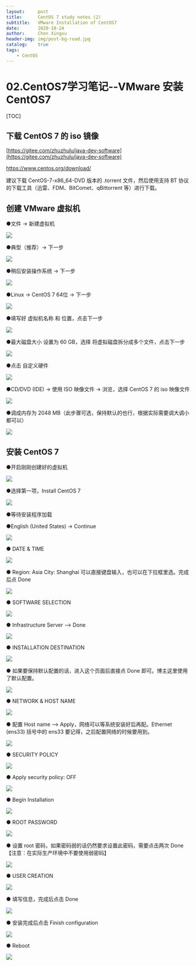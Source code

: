 ```yaml
---
layout:     post
title:      CentOS 7 study notes (2)
subtitle:   VMware Installation of CentOS7
date:       2020-10-24
author:     Chen Xingxu
header-img: img/post-bg-road.jpg
catalog:    true
tags:
    - CentOS
---
```


# 02.CentOS7学习笔记--VMware 安装 CentOS7

[TOC]



## 下载 CentOS 7 的 iso 镜像

[https://gitee.com/zhuzhulu/java-dev-software](https://gitee.com/zhuzhulu/java-dev-software)

https://www.centos.org/download/

建议下载 CentOS-7-x86_64-DVD 版本的 .torrent 文件，然后使用支持 BT 协议的下载工具（迅雷、FDM、BitComet、qBittorrent 等）进行下载。

## 创建 VMware 虚拟机

●文件 -> 新建虚拟机

![](/img-post/2020-10-24-centos7-common/02-01.jpg)

●典型（推荐）-> 下一步

![](/img-post/2020-10-24-centos7-common/02-02.jpg)

●稍后安装操作系统 -> 下一步

![](/img-post/2020-10-24-centos7-common/02-03.jpg)

●Linux -> CentOS 7 64位 -> 下一步

![](/img-post/2020-10-24-centos7-common/02-04.png)

●填写好 虚拟机名称 和 位置，点击下一步

![](/img-post/2020-10-24-centos7-common/02-05.png)

●最大磁盘大小 设置为 60 GB，选择 将虚拟磁盘拆分成多个文件，点击下一步

![](/img-post/2020-10-24-centos7-common/02-06.png)

●点击 自定义硬件

![](/img-post/2020-10-24-centos7-common/02-07.png)

●CD/DVD (IDE) -> 使用 ISO 映像文件 -> 浏览，选择 CentOS 7 的 iso 映像文件

![](/img-post/2020-10-24-centos7-common/02-08.png)

●调成内存为 2048 MB（此步骤可选，保持默认的也行，根据实际需要调大调小都可以）

![](/img-post/2020-10-24-centos7-common/02-09.png)

## 安装 CentOS 7

●开启刚刚创建好的虚拟机

![](/img-post/2020-10-24-centos7-common/02-10.png)

●选择第一项，Install CentOS 7

![](/img-post/2020-10-24-centos7-common/02-11.png)

●等待安装程序加载

●English (United States) -> Continue

![](/img-post/2020-10-24-centos7-common/02-12.png)

● DATE & TIME

![](/img-post/2020-10-24-centos7-common/02-13.png)

● Region: Asia City: Shanghai 可以直接键盘输入，也可以在下拉框里选。完成后点 Done

![](/img-post/2020-10-24-centos7-common/02-14.png)

● SOFTWARE SELECTION

![](/img-post/2020-10-24-centos7-common/02-15.png)

● Infrastructure Server --> Done

![](/img-post/2020-10-24-centos7-common/02-16.png)

● INSTALLATION DESTINATION

![](/img-post/2020-10-24-centos7-common/02-17.png)

● 如果要保持默认配置的话，进入这个页面后直接点 Done 即可。博主这里使用了默认配置。

![](/img-post/2020-10-24-centos7-common/02-18.png)

● NETWORK & HOST NAME

![](/img-post/2020-10-24-centos7-common/02-19.png)

● 配置 Host name --> Apply，网络可以等系统安装好后再配。Ethernet (ens33) 括号中的 ens33 要记得，之后配置网络的时候要用到。

![](/img-post/2020-10-24-centos7-common/02-20.png)

● SECURITY POLICY

![](/img-post/2020-10-24-centos7-common/02-21.png)

● Apply security policy: OFF 

![](/img-post/2020-10-24-centos7-common/02-22.png)

● Begin Installation

![](/img-post/2020-10-24-centos7-common/02-23.png)

● ROOT PASSWORD

![](/img-post/2020-10-24-centos7-common/02-24.png)

● 设置 root 密码，如果密码弱的话仍然要求设置此密码，需要点击两次 Done 【注意：在实际生产环境中不要使用弱密码】

![](/img-post/2020-10-24-centos7-common/02-25.png)

● USER CREATION

![](/img-post/2020-10-24-centos7-common/02-26.png)

● 填写信息，完成后点击 Done

![](/img-post/2020-10-24-centos7-common/02-27.png)

● 安装完成后点击 Finish configuration

![](/img-post/2020-10-24-centos7-common/02-28.png)

● Reboot

![](/img-post/2020-10-24-centos7-common/02-29.png)







































